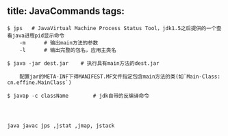 title: JavaCommands
tags:
---

	$ jps 	# JavaVirtual Machine Process Status Tool，jdk1.5之后提供的一个查看java进程pid显示命令
		-m 		# 输出main方法的参数
		-l 		# 输出完整的包名，应用主类名

	$ java -jar dest.jar 	# 执行具有main方法的dest.jar
	
		配置jar的META-INF下得MANIFEST.MF文件指定包含main方法的类(如`Main-Class: cn.effine.MainClass`)

	$ javap -c className		# jdk自带的反编译命令




	java javac jps ,jstat ,jmap, jstack